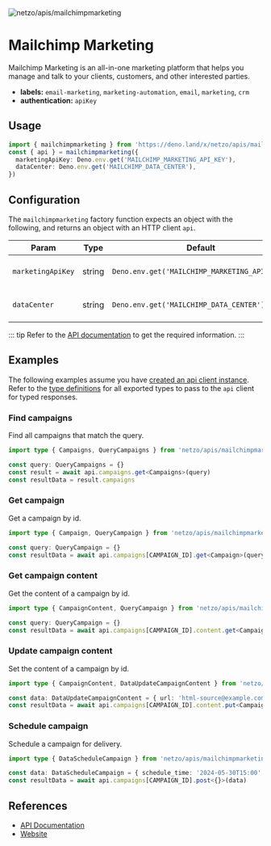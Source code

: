 <img src="https://raw.githubusercontent.com/netzo/netzo/main/assets/apis/mailchimp.svg" alt="netzo/apis/mailchimpmarketing" class="mb-5 w-75px">

# Mailchimp Marketing

Mailchimp Marketing is an all-in-one marketing platform that helps you manage and talk to your clients, customers, and other interested parties.

- **labels:** `email-marketing`, `marketing-automation`, `email`, `marketing`, `crm`
- **authentication:** `apiKey`

## Usage

```ts
import { mailchimpmarketing } from 'https://deno.land/x/netzo/apis/mailchimpmarketing/mod.ts'
const { api } = mailchimpmarketing({
  marketingApiKey: Deno.env.get('MAILCHIMP_MARKETING_API_KEY'),
  dataCenter: Deno.env.get('MAILCHIMP_DATA_CENTER'),
})
```

## Configuration

The `mailchimpmarketing` factory function expects an object with the following, and returns an object with an HTTP client `api`.

| Param             | Type   | Default                                       | Description                           |
|-------------------|--------|-----------------------------------------------|---------------------------------------|
| `marketingApiKey` | string | `Deno.env.get('MAILCHIMP_MARKETING_API_KEY')` | the api key to use for authentication |
| `dataCenter`      | string | `Deno.env.get('MAILCHIMP_DATA_CENTER')`       | the data center for your account      |

::: tip Refer to the [API documentation](https://mailchimp.com/developer/marketing/) to get the required information.
:::

## Examples

The following examples assume you have [created an api client instance](#usage). Refer to the [type definitions](https://deno.land/x/netzo/apis/mailchimpmarketing/types.ts) for all exported types to pass to the `api` client for typed responses.

### Find campaigns

Find all campaigns that match the query.

```ts
import type { Campaigns, QueryCampaigns } from 'netzo/apis/mailchimpmarketing/types.ts'

const query: QueryCampaigns = {}
const result = await api.campaigns.get<Campaigns>(query)
const resultData = result.campaigns
```

### Get campaign

Get a campaign by id.

```ts
import type { Campaign, QueryCampaign } from 'netzo/apis/mailchimpmarketing/types.ts'

const query: QueryCampaign = {}
const resultData = await api.campaigns[CAMPAIGN_ID].get<Campaign>(query)
```

### Get campaign content

Get the content of a campaign by id.

```ts
import type { CampaignContent, QueryCampaign } from 'netzo/apis/mailchimpmarketing/types.ts'

const query: QueryCampaign = {}
const resultData = await api.campaigns[CAMPAIGN_ID].content.get<CampaignContent>(query)
```

### Update campaign content

Set the content of a campaign by id.

```ts
import type { CampaignContent, DataUpdateCampaignContent } from 'netzo/apis/mailchimpmarketing/types.ts'

const data: DataUpdateCampaignContent = { url: 'html-source@example.com' }
const resultData = await api.campaigns[CAMPAIGN_ID].content.put<CampaignContent>(data)
```

### Schedule campaign

Schedule a campaign for delivery.

```ts
import type { DataScheduleCampaign } from 'netzo/apis/mailchimpmarketing/types.ts'

const data: DataScheduleCampaign = { schedule_time: '2024-05-30T15:00' }
const resultData = await api.campaigns[CAMPAIGN_ID].post<{}>(data)
```

## References

- [API Documentation](https://mailchimp.com/developer/marketing/)
- [Website](https://mailchimp.com/)
